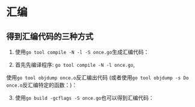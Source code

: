 # 汇编

## 得到汇编代码的三种方式

1. 使用`go tool compile -N -l -S once.go`生成汇编代码：



2. 首先先编译程序: `go tool compile -N -l once.go`,

使用`go tool objdump once.o`反汇编出代码 (或者使用`go tool objdump -s Do once.o`反汇编特定的函数：)：



3. 使用`go build -gcflags -S once.go`也可以得到汇编代码：